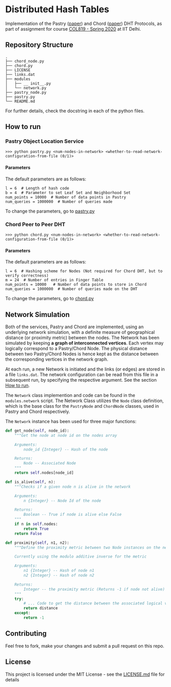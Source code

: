 # Distributed Hash Tables

Implementation of the Pastry ([paper](http://rowstron.azurewebsites.net/PAST/pastry.pdf)) and Chord ([paper](https://pdos.csail.mit.edu/papers/chord:sigcomm01/chord_sigcomm.pdf)) DHT Protocols, as part of assignment for course [COL819 - Spring 2020](http://www.cse.iitd.ac.in/~srsarangi/courses/2020/col_819_2020/index.html) at IIT Delhi.

## Repository Structure
```
.  
├── chord_node.py  
├── chord.py  
├── LICENSE  
├── links.dat  
├── modules  
│   ├── __ init__.py  
│   └── network.py  
├── pastry_node.py  
├── pastry.py  
└── README.md  
```

For further details, check the docstring in each of the python files.

## How to run

### Pastry Object Location Service

```console
>>> python pastry.py <num-nodes-in-network> <whether-to-read-network-configuration-from-file (0/1)>
```

#### Parameters
The default parameters are as follows:
```
l = 6  # Length of hash code
b = 4  # Parameter to set Leaf Set and Neighborhood Set
num_points = 10000  # Number of data points in Pastry
num_queries = 1000000  # Number of queries made
```
To change the parameters, go to [pastry.py](https://github.com/DivyanshuSaxena/Distributed-Hash-Tables/blob/master/pastry.py#L23)

### Chord Peer to Peer DHT

```console
>>> python chord.py <num-nodes-in-network> <whether-to-read-network-configuration-from-file (0/1)>
```

#### Parameters
The default parameters are as follows:
```
l = 6  # Hashing scheme for Nodes (Not required for Chord DHT, but to verify correctness)
m = 24  # Number of entries in Finger Table
num_points = 10000   # Number of data points to store in Chord
num_queries = 1000000  # Number of queries made on the DHT
```
To change the parameters, go to [chord.py](https://github.com/DivyanshuSaxena/Distributed-Hash-Tables/blob/master/chord.py#L23)

## Network Simulation

Both of the services, Pastry and Chord are implemented, using an underlying network simulation, with a definite measure  of geographical distance (or proximity metric) between the nodes. The Network has been simulated by keeping **a graph of interconnected vertices**. Each vertex may logically correspond to a Pastry/Chord Node. The physical distance between two Pastry/Chord Nodes is hence kept as the distance between the corresponding vertices in the network graph.

At each run, a new Network is initiated and the links (or edges) are stored in a file `links.dat`. The network configuration can be read from this file in a subsequent run, by specifying the respective argument. See the section [How to run](#how-to-run).

The `Network` class implemention and code can be found in the `modules.network` script. The Network Class utilizes the `Node` class definition, which is the base class for the `PastryNode` and `ChordNode` classes, used in Pastry and Chord respectively.

The `Network` instance has been used for three major functions:
```python
def get_node(self, node_id):
    """Get the node at node id on the nodes array

    Arguments:
        node_id {Integer} -- Hash of the node

    Returns:
        Node -- Associated Node
    """
    return self.nodes[node_id]

def is_alive(self, n):
    """Checks if a given node n is alive in the network

    Arguments:
        n {Integer} -- Node Id of the node

    Returns:
        Boolean -- True if node is alive else False
    """
    if n in self.nodes:
        return True
    return False

def proximity(self, n1, n2):
    """Define the proximity metric between two Node instances on the network

    Currently using the modulo additive inverse for the metric

    Arguments:
        n1 {Integer} -- Hash of node n1
        n2 {Integer} -- Hash of node n2

    Returns:
        Integer -- the proximity metric (Returns -1 if node not alive)
    """
    try:
        # ... Code to get the distance between the associated logical vertices in the graph
        return distance
    except:
        return -1
```

## Contributing

Feel free to fork, make your changes and submit a pull request on this repo.

## License

This project is licensed under the MIT License - see the [LICENSE.md](LICENSE.md) file for details
